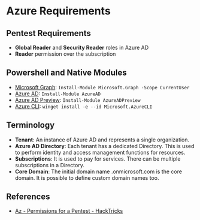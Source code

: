 # Azure Requirements

## Pentest Requirements

* **Global Reader** and **Security Reader** roles in Azure AD
* **Reader** permission over the subscription


## Powershell and Native Modules

* [Microsoft Graph](https://learn.microsoft.com/en-us/powershell/microsoftgraph/installation?view=graph-powershell-1.0): `Install-Module Microsoft.Graph -Scope CurrentUser`
* [Azure AD](https://learn.microsoft.com/fr-fr/powershell/azure/active-directory/install-adv2?view=azureadps-2.0): `Install-Module AzureAD`
* [Azure AD Preview](https://learn.microsoft.com/fr-fr/powershell/azure/active-directory/install-adv2?view=azureadps-2.0): `Install-Module AzureADPreview`
* [Azure CLI](https://learn.microsoft.com/fr-fr/cli/azure/install-azure-cli-windows?tabs=winget): `winget install -e --id Microsoft.AzureCLI`


## Terminology

* **Tenant**: An instance of Azure AD and represents a single organization.
* **Azure AD Directory**: Each tenant has a dedicated Directory. This is used to perform identity and access management functions for resources.
* **Subscriptions**: It is used to pay for services. There can be multiple subscriptions in a Directory.
* **Core Domain**: The initial domain name <tenant>.onmicrosoft.com is the core domain. It is possible to define custom domain names too.



## References

* [Az - Permissions for a Pentest - HackTricks](https://cloud.hacktricks.xyz/pentesting-cloud/azure-security/az-permissions-for-a-pentest)